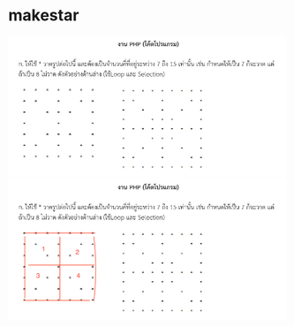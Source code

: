 # makestar

![alt text](https://github.com/Boomgeek/makestar/blob/master/36223426_1628642613851209_5395952905012379648_n%20(1).png?raw=true)
<br />
![alt text](https://github.com/Boomgeek/makestar/blob/master/36223426_1628642613851209_5395952905012379648_n.png?raw=true)
